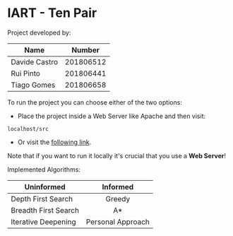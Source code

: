 # IART - Ten Pair

Project developed by:

| Name          | Number        |
| ------------- |:-------------:|
| Davide Castro | 201806512     |
| Rui Pinto     | 201806441     |
| Tiago Gomes   | 201806658     |

To run the project you can choose either of the two options:

- Place the project inside a Web Server like Apache and then visit: <br>
```
localhost/src
```

- Or visit the [following link](https://2dukes.github.io/PROJ_IART_2021/).

Note that if you want to run it locally it's crucial that you use a **Web Server**!

Implemented Algorithms:

| Uninformed            | Informed           |
| --------------------  |:------------------:|
| Depth First Search    | Greedy             |
| Breadth First Search  | A*                 |
| Iterative Deepening   | Personal Approach  |
